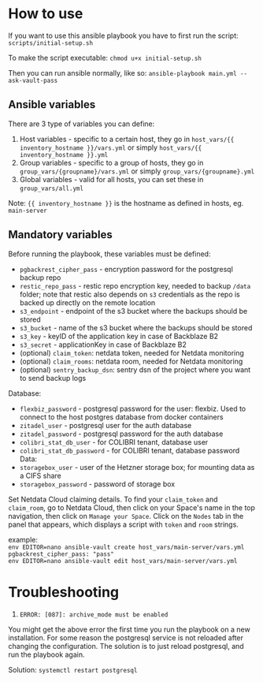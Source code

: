 # How to use

If you want to use this ansible playbook you have to first run the script: `scripts/initial-setup.sh`

To make the script executable:
`chmod u+x initial-setup.sh`

Then you can run ansible normally, like so:
`ansible-playbook main.yml --ask-vault-pass`

## Ansible variables

There are 3 type of variables you can define:

1. Host variables - specific to a certain host, they go in 
`host_vars/{{ inventory_hostname }}/vars.yml` or simply `host_vars/{{ inventory_hostname }}.yml`
2. Group variables - specific to a group of hosts, they go in 
`group_vars/{groupname}/vars.yml` or simply `group_vars/{groupname}.yml`
3. Global variables - valid for all hosts, you can set these in `group_vars/all.yml`

Note: `{{ inventory_hostname }}` is the hostname as defined in hosts, eg. `main-server`

## Mandatory variables

Before running the playbook, these variables must be defined:

- `pgbackrest_cipher_pass` - encryption password for the postgresql backup repo
- `restic_repo_pass` - restic repo encryption key, needed to backup `/data` folder; note that 
restic also depends on `s3` credentials as the repo is backed up directly on the remote location
- `s3_endpoint` - endpoint of the s3 bucket where the backups should be stored
- `s3_bucket` - name of the s3 bucket where the backups should be stored
- `s3_key` - keyID of the application key in case of Backblaze B2
- `s3_secret` - applicationKey in case of Backblaze B2
- (optional) `claim_token`: netdata token, needed for Netdata monitoring
- (optional) `claim_rooms`: netdata room, needed for Netdata monitoring
- (optional) `sentry_backup_dsn`: sentry dsn of the project where you want to send backup logs

Database:
- `flexbiz_password` - postgresql password for the user: flexbiz. Used to connect to the host postgres database from docker containers
- `zitadel_user` - postgresql user for the auth database
- `zitadel_password` - postgresql password for the auth database
- `colibri_stat_db_user` - for COLIBRI tenant, database user
- `colibri_stat_db_password` - for COLIBRI tenant, database password
Data:
- `storagebox_user` - user of the Hetzner storage box; for mounting data as a CIFS share
- `storagebox_password` - password of storage box

Set Netdata Cloud claiming details. To find your `claim_token` and
`claim_room`, go to Netdata Cloud, then click on your Space's name in the top
navigation, then click on `Manage your Space`. Click on the `Nodes` tab in the
panel that appears, which displays a script with `token` and `room` strings.

example: <br>
`env EDITOR=nano ansible-vault create host_vars/main-server/vars.yml` <br>
`pgbackrest_cipher_pass: "pass"` <br>
`env EDITOR=nano ansible-vault edit host_vars/main-server/vars.yml` <br>

# Troubleshooting

1. `ERROR: [087]: archive_mode must be enabled`

You might get the above error the first time you run the playbook on a new installation. For some reason the postgresql service is not reloaded after changing the configuration. The solution is to just reload postgresql, and run the playbook again.

Solution: `systemctl restart postgresql`